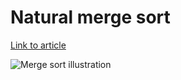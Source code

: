 # Natural merge sort

[Link to article](http://www.growingwiththeweb.com/2012/11/algorithm-merge-sort.html)

![Merge sort illustration](http://1.bp.blogspot.com/-B_eW_lh2OP8/UJerBEhdCFI/AAAAAAAAJPk/l08v-x0_d-k/s1600/Merge+sort.png)
